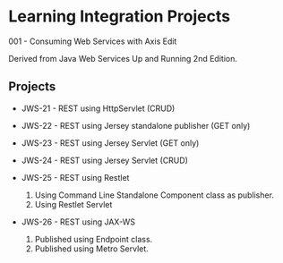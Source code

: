 # Learning Integration Projects

001 - Consuming Web Services with Axis
Edit


Derived from Java Web Services Up and Running 2nd Edition.

Projects
--------

- JWS-21 - REST using HttpServlet (CRUD)
- JWS-22 - REST using Jersey standalone publisher (GET only)
- JWS-23 - REST using Jersey Servlet (GET only)
- JWS-24 - REST using Jersey Servlet (CRUD)
- JWS-25 - REST using Restlet

    1. Using Command Line Standalone Component class as publisher.
    2. Using Restlet Servlet

- JWS-26 - REST using JAX-WS
    1. Published using Endpoint class.
    2. Published using Metro Servlet.
